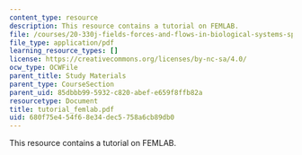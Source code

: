 ```yaml
---
content_type: resource
description: This resource contains a tutorial on FEMLAB.
file: /courses/20-330j-fields-forces-and-flows-in-biological-systems-spring-2007/680f75e454f68e34dec5758a6cb89db0_tutorial_femlab.pdf
file_type: application/pdf
learning_resource_types: []
license: https://creativecommons.org/licenses/by-nc-sa/4.0/
ocw_type: OCWFile
parent_title: Study Materials
parent_type: CourseSection
parent_uid: 85dbbb99-5932-c820-abef-e659f8ffb82a
resourcetype: Document
title: tutorial_femlab.pdf
uid: 680f75e4-54f6-8e34-dec5-758a6cb89db0
---
```

This resource contains a tutorial on FEMLAB.